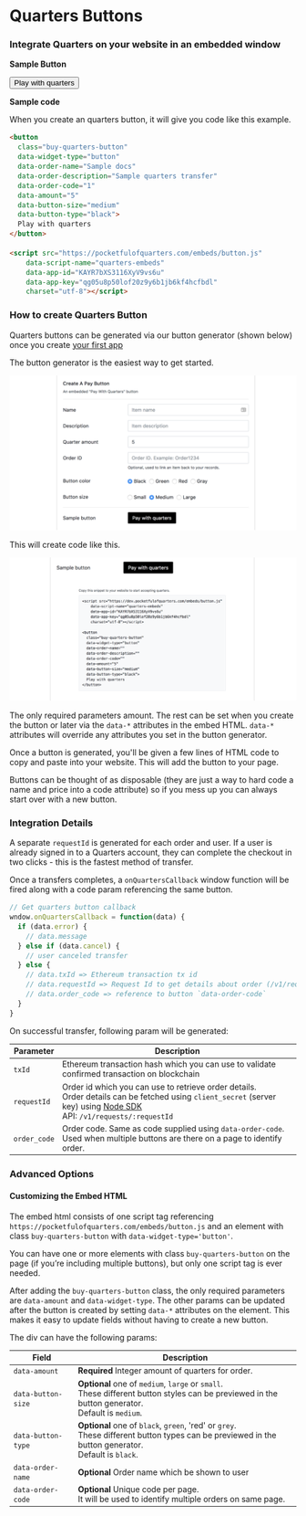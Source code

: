 # Quarters Buttons

### Integrate Quarters on your website in an embedded window

**Sample Button**

<div></div>

<button
  class="buy-quarters-button"
  data-widget-type="button"
  data-order-name="Sample docs"
  data-order-description="Sample quarters transfer"
  data-order-code="1"
  data-amount="5"
  data-button-size="medium"
  data-button-type="black">
  Play with quarters
</button>

<script src="https://pocketfulofquarters.com/embeds/button.js"
    data-script-name="quarters-embeds"
    data-app-id="KAYR7bXS3116XyV9vs6u"
    data-app-key="qg05u8p50lof20z9y6b1jb6kf4hcfbdl"
    charset="utf-8"></script>

**Sample code**

When you create an quarters button, it will give you code like this example.

```html
<button
  class="buy-quarters-button"
  data-widget-type="button"
  data-order-name="Sample docs"
  data-order-description="Sample quarters transfer"
  data-order-code="1"
  data-amount="5"
  data-button-size="medium"
  data-button-type="black">
  Play with quarters
</button>

<script src="https://pocketfulofquarters.com/embeds/button.js"
    data-script-name="quarters-embeds"
    data-app-id="KAYR7bXS3116XyV9vs6u"
    data-app-key="qg05u8p50lof20z9y6b1jb6kf4hcfbdl"
    charset="utf-8"></script>
```

### How to create Quarters Button

Quarters buttons can be generated via our button generator (shown below) once you create [your first app](guides/create-app.md)

The button generator is the easiest way to get started.

![Button generator](img/button-generator.png)

This will create code like this.

![Button embedded code](img/button-generator-code.png)

The only required parameters amount. The rest can be set when you create the button or later via the `data-*` attributes in the embed HTML. `data-*` attributes will override any attributes you set in the button generator.

Once a button is generated, you'll be given a few lines of HTML code to copy and paste into your website. This will add the button to your page.

Buttons can be thought of as disposable (they are just a way to hard code a name and price into a code attribute) so if you mess up you can always start over with a new button.

### Integration Details

A separate `requestId` is generated for each order and user. If a user is already signed in to a Quarters account, they can complete the checkout in two clicks - this is the fastest method of transfer.

Once a transfers completes, a `onQuartersCallback` window function will be fired along with a code param referencing the same button.

```js
// Get quarters button callback
wndow.onQuartersCallback = function(data) {
  if (data.error) {
    // data.message
  } else if (data.cancel) {
    // user canceled transfer
  } else {
    // data.txId => Ethereum transaction tx id
    // data.requestId => Request Id to get details about order (/v1/requests/:requestId)
    // data.order_code => reference to button `data-order-code`
  }
}
```

On successful transfer, following param will be generated:

Parameter | Description
--- | ---
`txId` | Ethereum transaction hash which you can use to validate confirmed transaction on blockchain
`requestId` | Order id which you can use to retrieve order details. <br>Order details can be fetched using `client_secret` (server key) using [Node SDK](sdk/node.md) <br>API: `/v1/requests/:requestId`
`order_code` | Order code. Same as code supplied using `data-order-code`. <br>Used when multiple buttons are there on a page to identify order.

### Advanced Options

#### Customizing the Embed HTML

The embed html consists of one script tag referencing `https://pocketfulofquarters.com/embeds/button.js` and an element with class `buy-quarters-button` with `data-widget-type='button'`.

You can have one or more elements with class `buy-quarters-button` on the page (if you’re including multiple buttons), but only one script tag is ever needed.

After adding the `buy-quarters-button` class, the only required parameters are `data-amount` and `data-widget-type`. The other params can be updated after the button is created by setting `data-*` attributes on the element. This makes it easy to update fields without having to create a new button.

The div can have the following params:

Field | Description
--- | ---
`data-amount` | **Required** Integer amount of quarters for order.
`data-button-size` | **Optional** one of `medium`, `large` or `small`. <br>These different button styles can be previewed in the button generator. <br>Default is `medium`.
`data-button-type` | **Optional** one of `black`, `green`, 'red' or `grey`. <br>These different button types can be previewed in the button generator. <br>Default is `black`.
`data-order-name` | **Optional** Order name which be shown to user
`data-order-code` | **Optional** Unique code per page. <br>It will be used to identify multiple orders on same page.

